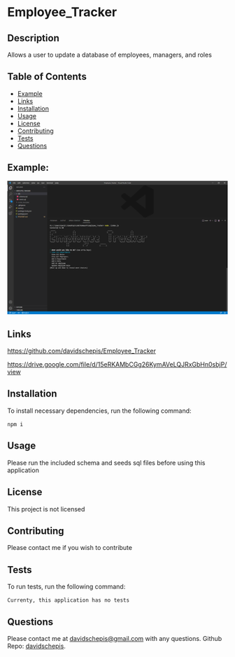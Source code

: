 # Employee_Tracker

## Description
Allows a user to update a database of employees, managers, and roles

## Table of Contents

- [Example](#example)
- [Links](#links)
- [Installation](#installation)
- [Usage](#usage)
- [License](#license)
- [Contributing](#contributing)
- [Tests](#tests)
- [Questions](#questions)

 ## Example:

![Screenshot](./assets/images/screenshot.png)

 ## Links
https://github.com/davidschepis/Employee_Tracker

https://drive.google.com/file/d/15eRKAMbCGg26KymAVeLQJRxGbHn0sbjP/view

 ## Installation
To install necessary dependencies, run the following command:

```
npm i
```

 ## Usage
Please run the included schema and seeds sql files before using this application

 ## License
This project is not licensed

 ## Contributing
Please contact me if you wish to contribute

 ## Tests
To run tests, run the following command:

```
Currenty, this application has no tests
```

 ## Questions
Please contact me at [davidschepis@gmail.com](mailto:davidschepis@gmail.com) with any questions.
Github Repo: [davidschepis](https://github.com/davidschepis).
